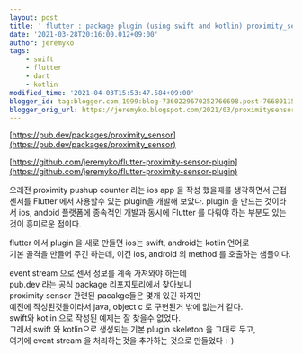 ```yaml
---
layout: post
title: ' flutter : package plugin (using swift and kotlin) proximity_sensor '
date: '2021-03-28T20:16:00.012+09:00'
author: jeremyko
tags:
    - swift
    - flutter
    - dart
    - kotlin
modified_time: '2021-04-03T15:53:47.584+09:00'
blogger_id: tag:blogger.com,1999:blog-7360229670252766698.post-7668011564603300066
blogger_orig_url: https://jeremyko.blogspot.com/2021/03/proximitysensor-flutter-package-plugin.html
---
```


[https://pub.dev/packages/proximity_sensor](https://pub.dev/packages/proximity_sensor)

[https://github.com/jeremyko/flutter-proximity-sensor-plugin](https://github.com/jeremyko/flutter-proximity-sensor-plugin)

오래전 proximity pushup counter 라는 ios app 을 작성 했을때를 생각하면서 근접센서를 Flutter 에서 사용할수 있는 plugin을 개발해 보았다. plugin 을 만드는 것이라서 ios, andoid 플랫폼에 종속적인 개발과 동시에 Flutter 를 다뤄야 하는 부분도 있는것이 흥미로운 점이다.

flutter 에서 plugin 을 새로 만들면 ios는 swift, android는 kotlin 언어로  
기본 골격을 만들어 주긴 하는데, 이건 ios, android 의 method 를 호출하는 샘플이다.

event stream 으로 센서 정보를 계속 가져와야 하는데  
pub.dev 라는 공식 package 리포지토리에서 찾아보니  
proximity sensor 관련된 pacakge들은 몇개 있긴 하지만  
예전에 작성된것들이라서 java, object c 로 구현된거 밖에 없는거 같다.  
swift와 kotlin 으로 작성된 예제는 잘 찾을수 없었다.  
그래서 swift 와 kotlin으로 생성되는 기본 plugin skeleton 을 그대로 두고,  
여기에 event stream 을 처리하는것을 추가하는 것으로 만들었다 :-)
